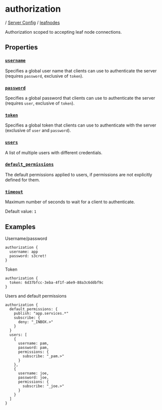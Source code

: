 # authorization

/ [Server Config](../../README.md) / [leafnodes](../README.md) 

Authorization scoped to accepting leaf node connections.

## Properties

### [`username`](username/README.md)

Specifies a global user name that clients can use to authenticate
the server (requires `password`, exclusive of `token`).

### [`password`](password/README.md)

Specifies a global password that clients can use to authenticate
the server (requires `user`, exclusive of `token`).

### [`token`](token/README.md)

Specifies a global token that clients can use to authenticate with
the server (exclusive of `user` and `password`).

### [`users`](users/README.md)

A list of multiple users with different credentials.

### [`default_permissions`](default_permissions/README.md)

The default permissions applied to users, if permissions are
not explicitly defined for them.

### [`timeout`](timeout/README.md)

Maximum number of seconds to wait for a client to authenticate.

Default value: `1`

## Examples

Username/password
```
authorization {
  username: app
  password: s3cret!
}

```
Token
```
authorization {
  token: 6d37bfcc-3eba-4f1f-a6e9-88a3c6ddbf9c
}

```
Users and default permissions
```
authorization {
  default_permissions: {
    publish: "app.services.*"
    subscribe: {
      deny: "_INBOX.>"
    }
  }
  users: [
    {
      username: pam,
      password: pam,
      permissions: {
        subscribe: "_pam.>"
      }
    },
    {
      username: joe,
      password: joe,
      permissions: {
        subscribe: "_joe.>"
      }
    }
  ]
}

```

